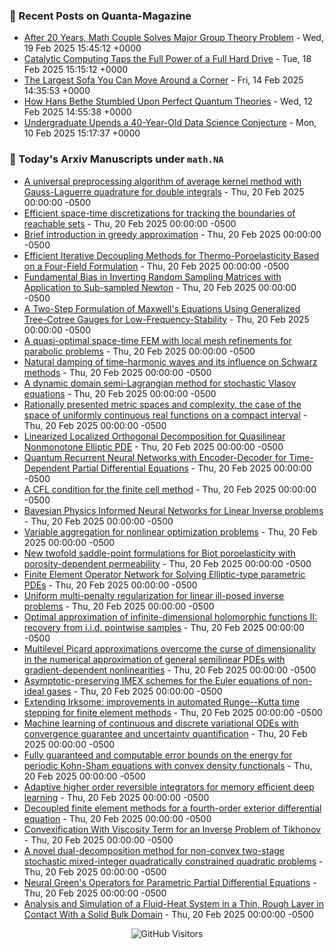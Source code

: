 ### 📝 Recent Posts on Quanta-Magazine
<!-- quanta starts -->
* <a href="https://www.quantamagazine.org/after-20-years-math-couple-solves-major-group-theory-problem-20250219/">After 20 Years, Math Couple Solves Major Group Theory Problem</a> - Wed, 19 Feb 2025 15:45:12 +0000
* <a href="https://www.quantamagazine.org/catalytic-computing-taps-the-full-power-of-a-full-hard-drive-20250218/">Catalytic Computing Taps the Full Power of a Full Hard Drive</a> - Tue, 18 Feb 2025 15:15:12 +0000
* <a href="https://www.quantamagazine.org/the-largest-sofa-you-can-move-around-a-corner-20250214/">The Largest Sofa You Can Move Around a Corner</a> - Fri, 14 Feb 2025 14:35:53 +0000
* <a href="https://www.quantamagazine.org/how-hans-bethe-stumbled-upon-perfect-quantum-theories-20250212/">How Hans Bethe Stumbled Upon Perfect Quantum Theories</a> - Wed, 12 Feb 2025 14:55:38 +0000
* <a href="https://www.quantamagazine.org/undergraduate-upends-a-40-year-old-data-science-conjecture-20250210/">Undergraduate Upends a 40-Year-Old Data Science Conjecture</a> - Mon, 10 Feb 2025 15:17:37 +0000
<!-- quanta ends -->


### 📝 Today's Arxiv Manuscripts under ``math.NA``
<!-- arxiv-math-na starts -->
* <a href="https://arxiv.org/abs/2502.13378">A universal preprocessing algorithm of average kernel method with Gauss-Laguerre quadrature for double integrals</a> - Thu, 20 Feb 2025 00:00:00 -0500
* <a href="https://arxiv.org/abs/2502.13381">Efficient space-time discretizations for tracking the boundaries of reachable sets</a> - Thu, 20 Feb 2025 00:00:00 -0500
* <a href="https://arxiv.org/abs/2502.13432">Brief introduction in greedy approximation</a> - Thu, 20 Feb 2025 00:00:00 -0500
* <a href="https://arxiv.org/abs/2502.13445">Efficient Iterative Decoupling Methods for Thermo-Poroelasticity Based on a Four-Field Formulation</a> - Thu, 20 Feb 2025 00:00:00 -0500
* <a href="https://arxiv.org/abs/2502.13583">Fundamental Bias in Inverting Random Sampling Matrices with Application to Sub-sampled Newton</a> - Thu, 20 Feb 2025 00:00:00 -0500
* <a href="https://arxiv.org/abs/2502.13588">A Two-Step Formulation of Maxwell's Equations Using Generalized Tree-Cotree Gauges for Low-Frequency-Stability</a> - Thu, 20 Feb 2025 00:00:00 -0500
* <a href="https://arxiv.org/abs/2502.13655">A quasi-optimal space-time FEM with local mesh refinements for parabolic problems</a> - Thu, 20 Feb 2025 00:00:00 -0500
* <a href="https://arxiv.org/abs/2502.13694">Natural damping of time-harmonic waves and its influence on Schwarz methods</a> - Thu, 20 Feb 2025 00:00:00 -0500
* <a href="https://arxiv.org/abs/2502.13700">A dynamic domain semi-Lagrangian method for stochastic Vlasov equations</a> - Thu, 20 Feb 2025 00:00:00 -0500
* <a href="https://arxiv.org/abs/2502.13768">Rationally presented metric spaces and complexity, the case of the space of uniformly continuous real functions on a compact interval</a> - Thu, 20 Feb 2025 00:00:00 -0500
* <a href="https://arxiv.org/abs/2502.13831">Linearized Localized Orthogonal Decomposition for Quasilinear Nonmonotone Elliptic PDE</a> - Thu, 20 Feb 2025 00:00:00 -0500
* <a href="https://arxiv.org/abs/2502.13370">Quantum Recurrent Neural Networks with Encoder-Decoder for Time-Dependent Partial Differential Equations</a> - Thu, 20 Feb 2025 00:00:00 -0500
* <a href="https://arxiv.org/abs/2502.13675">A CFL condition for the finite cell method</a> - Thu, 20 Feb 2025 00:00:00 -0500
* <a href="https://arxiv.org/abs/2502.13827">Bayesian Physics Informed Neural Networks for Linear Inverse problems</a> - Thu, 20 Feb 2025 00:00:00 -0500
* <a href="https://arxiv.org/abs/2502.13869">Variable aggregation for nonlinear optimization problems</a> - Thu, 20 Feb 2025 00:00:00 -0500
* <a href="https://arxiv.org/abs/2306.16802">New twofold saddle-point formulations for Biot poroelasticity with porosity-dependent permeability</a> - Thu, 20 Feb 2025 00:00:00 -0500
* <a href="https://arxiv.org/abs/2308.04690">Finite Element Operator Network for Solving Elliptic-type parametric PDEs</a> - Thu, 20 Feb 2025 00:00:00 -0500
* <a href="https://arxiv.org/abs/2309.14163">Uniform multi-penalty regularization for linear ill-posed inverse problems</a> - Thu, 20 Feb 2025 00:00:00 -0500
* <a href="https://arxiv.org/abs/2310.16940">Optimal approximation of infinite-dimensional holomorphic functions II: recovery from i.i.d. pointwise samples</a> - Thu, 20 Feb 2025 00:00:00 -0500
* <a href="https://arxiv.org/abs/2311.11579">Multilevel Picard approximations overcome the curse of dimensionality in the numerical approximation of general semilinear PDEs with gradient-dependent nonlinearities</a> - Thu, 20 Feb 2025 00:00:00 -0500
* <a href="https://arxiv.org/abs/2402.09252">Asymptotic-preserving IMEX schemes for the Euler equations of non-ideal gases</a> - Thu, 20 Feb 2025 00:00:00 -0500
* <a href="https://arxiv.org/abs/2403.08084">Extending Irksome: improvements in automated Runge--Kutta time stepping for finite element methods</a> - Thu, 20 Feb 2025 00:00:00 -0500
* <a href="https://arxiv.org/abs/2404.19626">Machine learning of continuous and discrete variational ODEs with convergence guarantee and uncertainty quantification</a> - Thu, 20 Feb 2025 00:00:00 -0500
* <a href="https://arxiv.org/abs/2409.11769">Fully guaranteed and computable error bounds on the energy for periodic Kohn-Sham equations with convex density functionals</a> - Thu, 20 Feb 2025 00:00:00 -0500
* <a href="https://arxiv.org/abs/2410.09537">Adaptive higher order reversible integrators for memory efficient deep learning</a> - Thu, 20 Feb 2025 00:00:00 -0500
* <a href="https://arxiv.org/abs/2410.09689">Decoupled finite element methods for a fourth-order exterior differential equation</a> - Thu, 20 Feb 2025 00:00:00 -0500
* <a href="https://arxiv.org/abs/2501.15333">Convexification With Viscosity Term for an Inverse Problem of Tikhonov</a> - Thu, 20 Feb 2025 00:00:00 -0500
* <a href="https://arxiv.org/abs/2302.09872">A novel dual-decomposition method for non-convex two-stage stochastic mixed-integer quadratically constrained quadratic problems</a> - Thu, 20 Feb 2025 00:00:00 -0500
* <a href="https://arxiv.org/abs/2406.01857">Neural Green's Operators for Parametric Partial Differential Equations</a> - Thu, 20 Feb 2025 00:00:00 -0500
* <a href="https://arxiv.org/abs/2406.02150">Analysis and Simulation of a Fluid-Heat System in a Thin, Rough Layer in Contact With a Solid Bulk Domain</a> - Thu, 20 Feb 2025 00:00:00 -0500
<!-- arxiv-math-na ends -->

<div align="center">
  
![GitHub Visitors](https://api.visitorbadge.io/api/visitors?path=https%3A%2F%2Fgithub.com%2Flowrank&label=profile%20views&labelColor=%231e1e2e&countColor=%23cba6f7)



</div>
